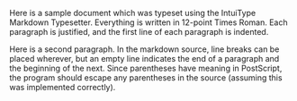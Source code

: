 Here is a sample document which was typeset using the IntuiType Markdown Typesetter.
Everything is written in 12-point Times Roman.
Each paragraph is justified, and the first line of each paragraph is indented.

Here is a second paragraph.
In the markdown source, line breaks can be placed wherever, but an empty line indicates the end of a paragraph and the beginning of the next.
Since parentheses have meaning in PostScript, the program should escape any parentheses in the source (assuming this was implemented correctly).
